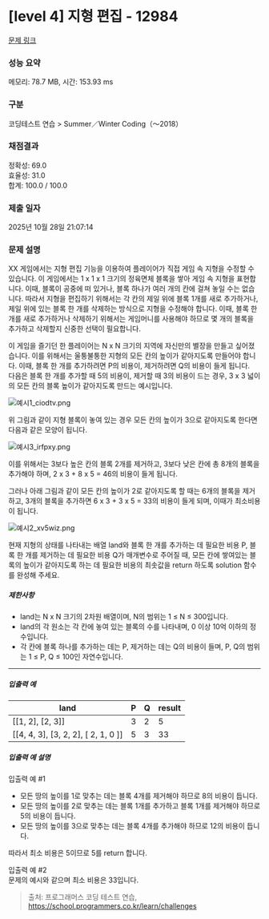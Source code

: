 # [level 4] 지형 편집 - 12984 

[문제 링크](https://school.programmers.co.kr/learn/courses/30/lessons/12984) 

### 성능 요약

메모리: 78.7 MB, 시간: 153.93 ms

### 구분

코딩테스트 연습 > Summer／Winter Coding（～2018）

### 채점결과

정확성: 69.0<br/>효율성: 31.0<br/>합계: 100.0 / 100.0

### 제출 일자

2025년 10월 28일 21:07:14

### 문제 설명

<p>XX 게임에서는 지형 편집 기능을 이용하여 플레이어가 직접 게임 속 지형을 수정할 수 있습니다. 이 게임에서는 1 x 1 x 1 크기의 정육면체 블록을 쌓아 게임 속 지형을 표현합니다. 이때, 블록이 공중에 떠 있거나, 블록 하나가 여러 개의 칸에 걸쳐 놓일 수는 없습니다. 따라서 지형을 편집하기 위해서는 각 칸의 제일 위에 블록 1개를 새로 추가하거나, 제일 위에 있는 블록 한 개를 삭제하는 방식으로 지형을 수정해야 합니다. 이때, 블록 한 개를 새로 추가하거나 삭제하기 위해서는 게임머니를 사용해야 하므로 몇 개의 블록을 추가하고 삭제할지 신중한 선택이 필요합니다.</p>

<p>이 게임을 즐기던 한 플레이어는 N x N 크기의 지역에 자신만의 별장을 만들고 싶어졌습니다. 이를 위해서는 울퉁불퉁한 지형의 모든 칸의 높이가 같아지도록 만들어야 합니다. 이때, 블록 한 개를 추가하려면 P의 비용이, 제거하려면 Q의 비용이 들게 됩니다.<br>
다음은 블록 한 개를 추가할 때 5의 비용이, 제거할 때 3의 비용이 드는 경우, 3 x 3 넓이의 모든 칸의 블록 높이가 같아지도록 만드는 예시입니다.</p>

<p><img src="https://grepp-programmers.s3.ap-northeast-2.amazonaws.com/files/production/5891e284-cc80-4ea1-85a4-4a6d32d1898d/%E1%84%8B%E1%85%A8%E1%84%89%E1%85%B51_ciodtv.png" title="" alt="예시1_ciodtv.png"></p>

<p>위 그림과 같이 지형 블록이 놓여 있는 경우 모든 칸의 높이가 3으로 같아지도록 한다면 다음과 같은 모양이 됩니다. </p>

<p><img src="https://grepp-programmers.s3.ap-northeast-2.amazonaws.com/files/production/4be4323b-99e4-41e2-bc9c-6a5507ddc85c/%E1%84%8B%E1%85%A8%E1%84%89%E1%85%B53_irfpxy.png" title="" alt="예시3_irfpxy.png"></p>

<p>이를 위해서는 3보다 높은 칸의 블록 2개를 제거하고, 3보다 낮은 칸에 총 8개의 블록을 추가해야 하며, 2 x 3 + 8 x 5 = 46의 비용이 들게 됩니다.</p>

<p>그러나 아래 그림과 같이 모든 칸의 높이가 2로 같아지도록 할 때는 6개의 블록을 제거하고, 3개의 블록을 추가하면 6 x 3 + 3 x 5 = 33의 비용이 들게 되며, 이때가 최소비용이 됩니다.</p>

<p><img src="https://grepp-programmers.s3.ap-northeast-2.amazonaws.com/files/production/8e29d5b1-72a0-45f5-941f-a923c05777cd/%E1%84%8B%E1%85%A8%E1%84%89%E1%85%B52_xv5wiz.png" title="" alt="예시2_xv5wiz.png"></p>

<p>현재 지형의 상태를 나타내는 배열 land와 블록 한 개를 추가하는 데 필요한 비용 P, 블록 한 개를 제거하는 데 필요한 비용 Q가 매개변수로 주어질 때, 모든 칸에 쌓여있는 블록의 높이가 같아지도록 하는 데 필요한 비용의 최솟값을 return 하도록 solution 함수를 완성해 주세요.</p>

<h5>제한사항</h5>

<ul>
<li>land는 N x N 크기의 2차원 배열이며, N의 범위는 1 ≤ N ≤ 300입니다.</li>
<li>land의 각 원소는 각 칸에 놓여 있는 블록의 수를 나타내며, 0 이상 10억 이하의 정수입니다.</li>
<li>각 칸에 블록 하나를 추가하는 데는 P, 제거하는 데는 Q의 비용이 들며, P, Q의 범위는 1 ≤ P, Q ≤ 100인 자연수입니다.</li>
</ul>

<hr>

<h5>입출력 예</h5>
<table class="table">
        <thead><tr>
<th>land</th>
<th>P</th>
<th>Q</th>
<th>result</th>
</tr>
</thead>
        <tbody><tr>
<td>[[1, 2], [2, 3]]</td>
<td>3</td>
<td>2</td>
<td>5</td>
</tr>
<tr>
<td>[[4, 4, 3], [3, 2, 2], [ 2, 1, 0 ]]</td>
<td>5</td>
<td>3</td>
<td>33</td>
</tr>
</tbody>
      </table>
<h5>입출력 예 설명</h5>

<p>입출력 예 #1</p>

<ul>
<li>모든 땅의 높이를 1로 맞추는 데는 블록 4개를 제거해야 하므로 8의 비용이 듭니다.</li>
<li>모든 땅의 높이를 2로 맞추는 데는 블록 1개를 추가하고 블록 1개를 제거해야 하므로 5의 비용이 듭니다.</li>
<li>모든 땅의 높이를 3으로 맞추는 데는 블록 4개를 추가해야 하므로 12의 비용이 듭니다.</li>
</ul>

<p>따라서 최소 비용은 5이므로 5를 return 합니다.</p>

<p>입출력 예 #2<br>
문제의 예시와 같으며 최소 비용은 33입니다.</p>


> 출처: 프로그래머스 코딩 테스트 연습, https://school.programmers.co.kr/learn/challenges